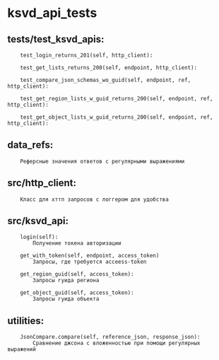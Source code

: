 # ksvd_api_tests

##     tests/test_ksvd_apis:

        test_login_returns_201(self, http_client):

        test_get_lists_returns_200(self, endpoint, http_client):

        test_compare_json_schemas_wo_guid(self, endpoint, ref, http_client):

        test_get_region_lists_w_guid_returns_200(self, endpoint, ref, http_client):

        test_get_object_lists_w_guid_returns_200(self, endpoint, ref, http_client):

##    data_refs:
        Реферсные значения ответов с регулярными выражениями

##    src/http_client:
        Класс для хттп запросов с логгером для удобства
##   src/ksvd_api:
        login(self):
            Получение токена авторизации

        get_with_token(self, endpoint, access_token)
            Запросы, где требуется acceess-token

        get_region_guid(self, access_token):
            Запросы гуида региона

        get_object_guid(self, access_token):
            Запросы гуида объекта
## utilities:
        JsonCompare.compare(self, reference_json, response_json):
            Сравнение джсона с вложенностью при помощи регулярных выражений